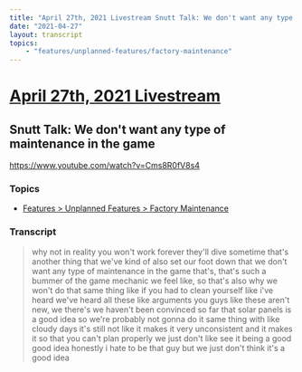 ```yaml
---
title: "April 27th, 2021 Livestream Snutt Talk: We don't want any type of maintenance in the game"
date: "2021-04-27"
layout: transcript
topics:
    - "features/unplanned-features/factory-maintenance"
---
```

# [April 27th, 2021 Livestream](../2021-04-27.md)
## Snutt Talk: We don't want any type of maintenance in the game
https://www.youtube.com/watch?v=Cms8R0fV8s4

### Topics
* [Features > Unplanned Features > Factory Maintenance](../topics/features/unplanned-features/factory-maintenance.md)

### Transcript

> why not in reality you won't work forever they'll dive sometime that's another thing that we've kind of also set our foot down that we don't want any type of maintenance in the game that's, that's such a bummer of the game mechanic we feel like, so that's also why we won't do that same thing like if you had to clean yourself like i've heard we've heard all these like arguments you guys like these aren't new, we there's we haven't been convinced so far that solar panels is a good idea so we're probably not gonna do it same thing with like cloudy days it's still not like it makes it very unconsistent and it makes it so that you can't plan properly we just don't like see it being a good good idea honestly i hate to be that guy but we just don't think it's a good idea
